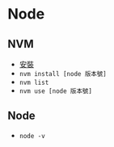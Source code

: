 # Node

## NVM

- [安裝](https://github.com/coreybutler/nvm-windows/releases/tag/1.1.7)
- `nvm install [node 版本號]`
- `nvm list`
- `nvm use [node 版本號]`

## Node

- `node -v`
